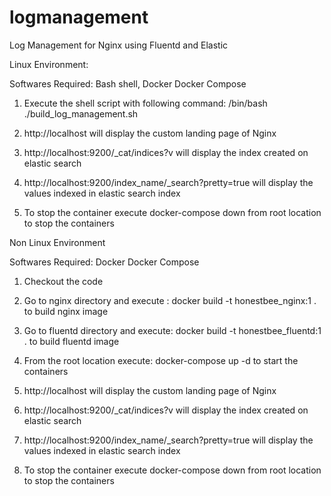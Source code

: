 # logmanagement
Log Management for Nginx using Fluentd and Elastic

Linux Environment:

Softwares Required: Bash shell, Docker Docker Compose

1. Execute the shell script with following command: /bin/bash ./build_log_management.sh

2. http://localhost will display the custom landing page of Nginx

3. http://localhost:9200/_cat/indices?v will display the index created on elastic search

4. http://localhost:9200/index_name/_search?pretty=true will display the values indexed in elastic search index

5. To stop the container execute docker-compose down from root location to stop the containers

Non Linux Environment

Softwares Required: Docker Docker Compose

1. Checkout the code

2. Go to nginx directory and execute : docker build -t honestbee_nginx:1 . to build nginx image

3. Go to fluentd directory and execute: docker build -t honestbee_fluentd:1 . to build fluentd image

4. From the root location execute: docker-compose up -d to start the containers

5. http://localhost will display the custom landing page of Nginx

6. http://localhost:9200/_cat/indices?v will display the index created on elastic search

7. http://localhost:9200/index_name/_search?pretty=true will display the values indexed in elastic search index

8. To stop the container execute docker-compose down from root location to stop the containers
